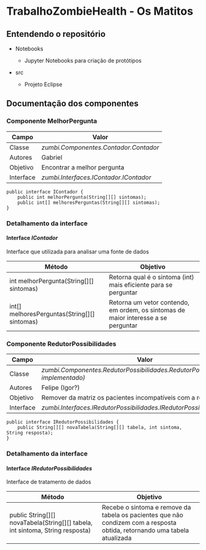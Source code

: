 # TrabalhoZombieHealth - Os Matitos


## Entendendo o repositório
- Notebooks
  - Jupyter Notebooks para criação de protótipos

- src
  - Projeto Eclipse

## Documentação dos componentes

### Componente MelhorPergunta

| Campo | Valor |
|---|---|
| Classe | *zumbi.Componentes.Contador.Contador* |
| Autores | Gabriel |
| Objetivo | Encontrar a melhor pergunta |
| Interface | *zumbi.Interfaces.IContador.IContador* |

~~~
public interface IContador {
	public int melhorPergunta(String[][] sintomas);
	public int[] melhoresPerguntas(String[][] sintomas);
}
~~~

### Detalhamento da interface

#### Interface *IContador*
Interface que utilizada para analisar uma fonte de dados

| Método | Objetivo |
|---|---|
| int melhorPergunta(String[][] sintomas) | Retorna qual é o sintoma (int) mais eficiente para se perguntar |
| int[] melhoresPerguntas(String[][] sintomas) | Retorna um vetor contendo, em ordem, os sintomas de maior interesse a se perguntar |

### Componente RedutorPossibilidades

| Campo | Valor |
|---|---|
| Classe | *zumbi.Componentes.RedutorPossibilidades.RedutorPossibilidades(Não implementado)* |
| Autores | Felipe (Igor?) |
| Objetivo | Remover da matriz os pacientes incompatíveis com a resposta |
| Interface | *zumbi.Interfaces.IRedutorPossibilidades.IRedutorPossibilidades* |

~~~
public interface IRedutorPossibilidades {
	public String[][] novaTabela(String[][] tabela, int sintoma, String resposta);
}
~~~

### Detalhamento da interface

#### Interface *IRedutorPossibilidades*
Interface de tratamento de dados

| Método | Objetivo |
|---|---|
| public String[][] novaTabela(String[][] tabela, int sintoma, String resposta) | Recebe o sintoma e remove da tabela os pacientes que não condizem com a resposta obtida, retornando uma tabela atualizada |

